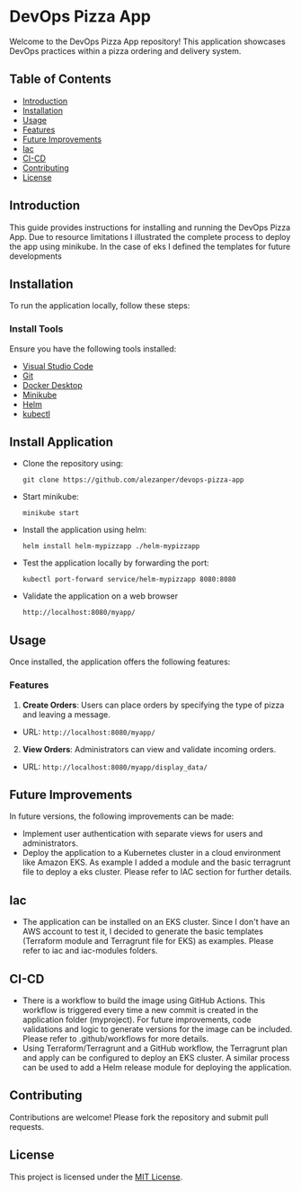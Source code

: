 # DevOps Pizza App

Welcome to the DevOps Pizza App repository! This application showcases DevOps practices within a pizza ordering and delivery system.

## Table of Contents
- [Introduction](#introduction)
- [Installation](#installation)
- [Usage](#usage)
- [Features](#features)
- [Future Improvements](#future-improvements)
- [Iac](#iac)
- [CI-CD](#ci-cd)
- [Contributing](#contributing)
- [License](#license)

## Introduction
This guide provides instructions for installing and running the DevOps Pizza App. Due to resource limitations I illustrated the complete process to deploy the app using minikube. In the case of eks I defined the templates for future developments

## Installation
To run the application locally, follow these steps:

### Install Tools
Ensure you have the following tools installed:
- [Visual Studio Code](https://code.visualstudio.com/download)
- [Git](https://git-scm.com/book/en/v2/Getting-Started-Installing-Git)
- [Docker Desktop](https://docs.docker.com/desktop/)
- [Minikube](https://minikube.sigs.k8s.io/docs/start/?arch=%2Fwindows%2Fx86-64%2Fstable%2F.exe+download)
- [Helm](https://helm.sh/docs/intro/install/)
- [kubectl](https://kubernetes.io/docs/tasks/tools/)

## Install Application
- Clone the  repository using: 
  ```
  git clone https://github.com/alezanper/devops-pizza-app
  ```
- Start minikube:
  ```
  minikube start
  ```
- Install the application using helm:
  ```
  helm install helm-mypizzapp ./helm-mypizzapp
  ```
- Test the application locally by forwarding the port:
  ```
  kubectl port-forward service/helm-mypizzapp 8080:8080
  ```
- Validate the application on a web browser
  ```
  http://localhost:8080/myapp/
  ```

## Usage
Once installed, the application offers the following features:

### Features
1. **Create Orders**: Users can place orders by specifying the type of pizza and leaving a message.
- URL: `http://localhost:8080/myapp/`

2. **View Orders**: Administrators can view and validate incoming orders.
- URL: `http://localhost:8080/myapp/display_data/`

## Future Improvements
In future versions, the following improvements can be made:
- Implement user authentication with separate views for users and administrators.
- Deploy the application to a Kubernetes cluster in a cloud environment like Amazon EKS. As example I added a module and the basic terragrunt file to deploy a eks cluster. Please refer to IAC section for further details.

## Iac
- The application can be installed on an EKS cluster. Since I don't have an AWS account to test it, I decided to generate the basic templates (Terraform module and Terragrunt file for EKS) as examples. Please refer to iac and iac-modules folders.

## CI-CD
- There is a workflow to build the image using GitHub Actions. This workflow is triggered every time a new commit is created in the application folder (myproject). For future improvements, code validations and logic to generate versions for the image can be included. Please refer to .github/workflows for more details.
- Using Terraform/Terragrunt and a GitHub workflow, the Terragrunt plan and apply can be configured to deploy an EKS cluster. A similar process can be used to add a Helm release module for deploying the application.

## Contributing
Contributions are welcome! Please fork the repository and submit pull requests.

## License
This project is licensed under the [MIT License](LICENSE).